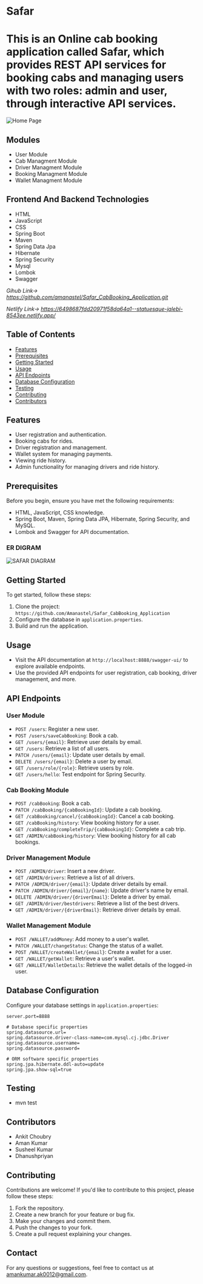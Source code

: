 # Safar

# This is an Online cab booking application called Safar, which provides REST API services for booking cabs and managing users with two roles: admin and user, through interactive API services.

![Home Page](https://github.com/akt0001c/fearful-doll-6867/assets/110126989/a5a4a01a-7dfa-4f08-8ad1-09217e88c833)

## Modules
 - User Module
 - Cab Managment Module
 - Driver Managment Module
 - Booking Managment Module
 - Wallet Managment Module

## Frontend And Backend Technologies
- HTML
- JavaScript
- CSS
- Spring Boot
- Maven
- Spring Data Jpa
- Hibernate
- Spring Security
- Mysql
- Lombok
- Swagger

 *Gihub Link-> https://github.com/amanastel/Safar_CabBooking_Application.git*
  
  *Netlify Link-> https://6498687fdd20971f58da64a1--statuesque-jalebi-8543ee.netlify.app/*

## Table of Contents
- [Features](#features)
- [Prerequisites](#prerequisites)
- [Getting Started](#getting-started)
- [Usage](#usage)
- [API Endpoints](#api-endpoints)
- [Database Configuration](#database-configuration)
- [Testing](#testing)
- [Contributing](#contributing)
- [Contributors](#Contributors)

## Features

- User registration and authentication.
- Booking cabs for rides.
- Driver registration and management.
- Wallet system for managing payments.
- Viewing ride history.
- Admin functionality for managing drivers and ride history.

## Prerequisites

Before you begin, ensure you have met the following requirements:
- HTML, JavaScript, CSS knowledge.
- Spring Boot, Maven, Spring Data JPA, Hibernate, Spring Security, and MySQL.
- Lombok and Swagger for API documentation.







### ER DIGRAM
![SAFAR DIAGRAM](https://github.com/amanastel/fearful-doll-6867/assets/115461689/59fbdd3b-f22e-41c7-87c2-faf1d330cf34)

## Getting Started

To get started, follow these steps:
1. Clone the project: `https://github.com/Amanastel/Safar_CabBooking_Application`
2. Configure the database in `application.properties`.
3. Build and run the application.

## Usage

- Visit the API documentation at `http://localhost:8888/swagger-ui/` to explore available endpoints.
- Use the provided API endpoints for user registration, cab booking, driver management, and more.

## API Endpoints

### User Module

- `POST /users`: Register a new user.
- `POST /users/saveCabBooking`: Book a cab.
- `GET /users/{email}`: Retrieve user details by email.
- `GET /users`: Retrieve a list of all users.
- `PATCH /users/{email}`: Update user details by email.
- `DELETE /users/{email}`: Delete a user by email.
- `GET /users/role/{role}`: Retrieve users by role.
- `GET /users/hello`: Test endpoint for Spring Security.

### Cab Booking Module

- `POST /cabBooking`: Book a cab.
- `PATCH /cabBooking/{cabBookingId}`: Update a cab booking.
- `GET /cabBooking/cancel/{cabBookingId}`: Cancel a cab booking.
- `GET /cabBooking/history`: View booking history for a user.
- `GET /cabBooking/completeTrip/{cabBookingId}`: Complete a cab trip.
- `GET /ADMIN/cabBooking/history`: View booking history for all cab bookings.

### Driver Management Module

- `POST /ADMIN/driver`: Insert a new driver.
- `GET /ADMIN/drivers`: Retrieve a list of all drivers.
- `PATCH /ADMIN/driver/{email}`: Update driver details by email.
- `PATCH /ADMIN/driver/{email}/{name}`: Update driver's name by email.
- `DELETE /ADMIN/driver/{driverEmail}`: Delete a driver by email.
- `GET /ADMIN/driver/bestdrivers`: Retrieve a list of the best drivers.
- `GET /ADMIN/driver/{driverEmail}`: Retrieve driver details by email.

### Wallet Management Module

- `POST /WALLET/addMoney`: Add money to a user's wallet.
- `PATCH /WALLET/changeStatus`: Change the status of a wallet.
- `POST /WALLET/createWallet/{email}`: Create a wallet for a user.
- `GET /WALLET/getWallet`: Retrieve a user's wallet.
- `GET /WALLET/WalletDetails`: Retrieve the wallet details of the logged-in user.

## Database Configuration

Configure your database settings in `application.properties`:

```properties
server.port=8888

# Database specific properties
spring.datasource.url=
spring.datasource.driver-class-name=com.mysql.cj.jdbc.Driver
spring.datasource.username=
spring.datasource.password=

# ORM software specific properties
spring.jpa.hibernate.ddl-auto=update
spring.jpa.show-sql=true
```

## Testing
- mvn test

## Contributors
- Ankit Choubry
- Aman Kumar
- Susheel Kumar
- Dhanushpriyan




## Contributing

Contributions are welcome! If you'd like to contribute to this project, please follow these steps:
1. Fork the repository.
2. Create a new branch for your feature or bug fix.
3. Make your changes and commit them.
4. Push the changes to your fork.
5. Create a pull request explaining your changes.


## Contact

For any questions or suggestions, feel free to contact us at amankumar.ak0012@gmail.com.


